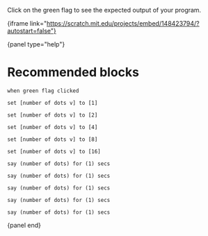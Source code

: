 Click on the green flag to see the expected output of your program.

{iframe link="https://scratch.mit.edu/projects/embed/148423794/?autostart=false"}

{panel type="help"}

# Recommended blocks

```scratch
when green flag clicked
```

<pre><code class="scratch:split:random">set [number of dots v] to [1]

set [number of dots v] to [2]

set [number of dots v] to [4]

set [number of dots v] to [8]

set [number of dots v] to [16]
</code></pre>

<pre><code class="scratch:split:random">say (number of dots) for (1) secs

say (number of dots) for (1) secs

say (number of dots) for (1) secs

say (number of dots) for (1) secs

say (number of dots) for (1) secs
</code></pre>

{panel end}